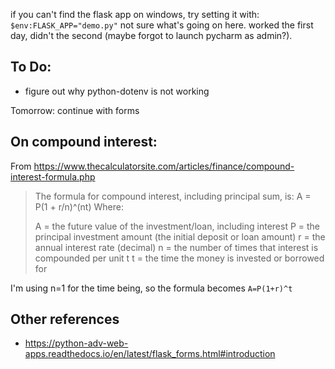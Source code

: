 if you can't find the flask app on windows, try setting it with:
` $env:FLASK_APP="demo.py"`
not sure what's going on here. worked the first day, didn't the second (maybe forgot to launch pycharm as admin?).

## To Do:
- figure out why python-dotenv is not working

Tomorrow: continue with forms


## On compound interest:
From https://www.thecalculatorsite.com/articles/finance/compound-interest-formula.php
>The formula for compound interest, including principal sum, is:
>A = P(1 + r/n)^(nt)
>Where:
>
>A = the future value of the investment/loan, including interest
>P = the principal investment amount (the initial deposit or loan amount)
>r = the annual interest rate (decimal)
>n = the number of times that interest is compounded per unit t
>t = the time the money is invested or borrowed for

I'm using n=1 for the time being, so the formula becomes `A=P(1+r)^t`


## Other references
- https://python-adv-web-apps.readthedocs.io/en/latest/flask_forms.html#introduction